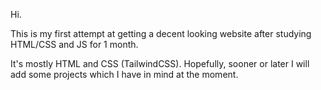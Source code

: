 Hi.

This is my first attempt at getting a decent looking website after studying HTML/CSS and JS for 1 month. 

It's mostly HTML and CSS (TailwindCSS). Hopefully, sooner or later I will add some projects which I have in mind at the moment. 

